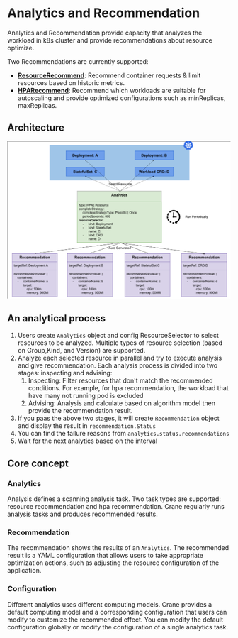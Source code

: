 # Analytics and Recommendation

Analytics and Recommendation provide capacity that analyzes the workload in k8s cluster and provide recommendations about resource optimize.

Two Recommendations are currently supported:

- [**ResourceRecommend**](resource-recommendation.md): Recommend container requests & limit resources based on historic metrics.
- [**HPARecommend**](hpa-recommendation.md): Recommend which workloads are suitable for autoscaling and provide optimized configurations such as minReplicas, maxReplicas.

## Architecture

![analytics-arch](../images/analytics-arch.png)

## An analytical process

1. Users create `Analytics` object and config ResourceSelector to select resources to be analyzed. Multiple types of resource selection (based on Group,Kind, and Version) are supported. 
2. Analyze each selected resource in parallel and try to execute analysis and give recommendation. Each analysis process is divided into two stages: inspecting and advising:
   1. Inspecting: Filter resources that don't match the recommended conditions. For example, for hpa recommendation, the workload that have many not running pod is excluded
   2. Advising: Analysis and calculate based on algorithm model then provide the recommendation result.
3. If you paas the above two stages, it will create `Recommendation` object and display the result in `recommendation.Status`
4. You can find the failure reasons from `analytics.status.recommendations`
5. Wait for the next analytics based on the interval

## Core concept

### Analytics

Analysis defines a scanning analysis task. Two task types are supported: resource recommendation and hpa recommendation. Crane regularly runs analysis tasks and produces recommended results.

### Recommendation

The recommendation shows the results of an `Analytics`. The recommended result is a YAML configuration that allows users to take appropriate optimization actions, such as adjusting the resource configuration of the application.

### Configuration

Different analytics uses different computing models. Crane provides a default computing model and a corresponding configuration that users can modify to customize the recommended effect. You can modify the default configuration globally or modify the configuration of a single analytics task.
